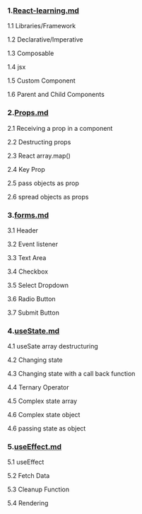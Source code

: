 ### 1.[React-learning.md](React-learning.md)
 1.1 Libraries/Framework

 1.2 Declarative/Imperative

 1.3 Composable

 1.4 jsx

 1.5 Custom Component

 1.6 Parent and Child Components

 ### 2.[Props.md](Props.md)

2.1 Receiving a prop in a component

2.2 Destructing props

2.3 React array.map()

2.4 Key Prop

2.5 pass objects as prop

2.6 spread objects as props

### 3.[forms.md](form.md)

3.1 Header

3.2 Event listener

3.3 Text Area

3.4 Checkbox

3.5 Select Dropdown
 
3.6 Radio Button

3.7 Submit Button

### 4.[useState.md](useState.md)

4.1 useSate array destructuring

4.2 Changing state

4.3 Changing state with a call back function

4.4 Ternary Operator

4.5 Complex state array

4.6 Complex state object

4.6 passing state as object

### 5.[useEffect.md](useEffect.md)
5.1 useEffect

5.2 Fetch Data

5.3 Cleanup Function

5.4 Rendering
